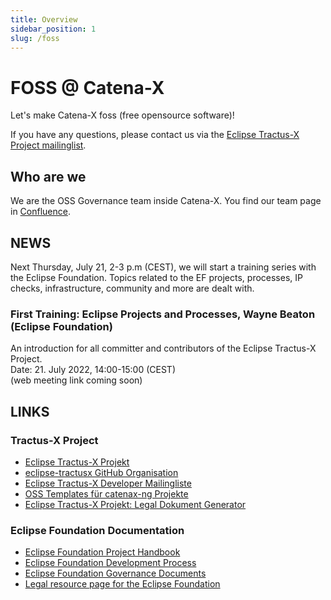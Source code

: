 ```yaml
---
title: Overview
sidebar_position: 1
slug: /foss
---
```


# FOSS @ Catena-X

Let's make Catena-X foss (free opensource software)!

If you have any questions, please contact us via the
[Eclipse Tractus-X Project mailinglist](https://accounts.eclipse.org/mailing-list/tractusx-dev).

## Who are we

We are the OSS Governance team inside Catena-X. You find our team page in [Confluence](https://confluence.catena-x.net/x/_AZHAw).

## NEWS

Next Thursday, July 21, 2-3 p.m (CEST), we will start a training series with the Eclipse Foundation.
Topics related to the EF projects, processes, IP checks, infrastructure, community and more are dealt with.

### First Training: Eclipse Projects and Processes, Wayne Beaton (Eclipse Foundation)

An introduction for all committer and contributors of the Eclipse Tractus-X Project.  
Date: 21. July 2022, 14:00-15:00 (CEST)  
(web meeting link coming soon)

## LINKS

### Tractus-X Project

* [Eclipse Tractus-X Projekt](https://projects.eclipse.org/projects/automotive.tractusx)
* [eclipse-tractusx GitHub Organisation](https://github.com/eclipse-tractusx)
* [Eclipse Tractus-X Developer Mailingliste](https://accounts.eclipse.org/mailing-list/tractusx-dev)
* [OSS Templates für catenax-ng Projekte](https://github.com/catenax-ng/foss-example)
* [Eclipse Tractus-X Projekt: Legal Dokument Generator](https://www.eclipse.org/projects/tools/documentation.php?id=automotive.tractusx)

### Eclipse Foundation Documentation

* [Eclipse Foundation Project Handbook](https://www.eclipse.org/projects/handbook/)
* [Eclipse Foundation Development Process](https://www.eclipse.org/projects/dev_process/)
* [Eclipse Foundation Governance Documents](https://www.eclipse.org/org/documents/)
* [Legal resource page for the Eclipse Foundation](https://www.eclipse.org/legal/)
